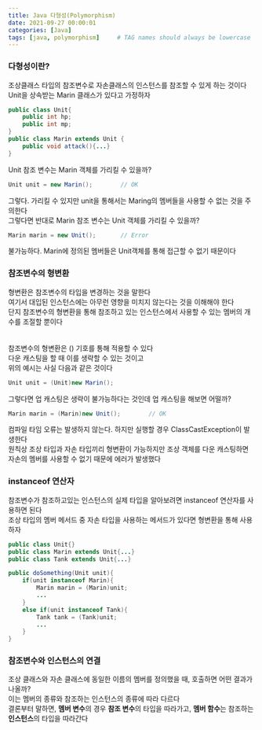 ```yaml
---
title: Java 다형성(Polymorphism)
date: 2021-09-27 00:00:01
categories: [Java]
tags: [java, polymorphism]     # TAG names should always be lowercase
---
```


### 다형성이란?
조상클래스 타입의 참조변수로 자손클래스의 인스턴스를 참조할 수 있게 하는 것이다  
Unit을 상속받는 Marin 클래스가 있다고 가정하자
```java
public class Unit{
    public int hp;
    public int mp;
}
public class Marin extends Unit {
    public void attack(){...}
}
```
Unit 참조 변수는 Marin 객체를 가리킬 수 있을까?
```java
Unit unit = new Marin();        // OK
```
그렇다. 가리킬 수 있지만 unit을 통해서는 Maring의 멤버들을 사용할 수 없는 것을 주의한다  
그렇다면 반대로 Marin 참조 변수는 Unit 객체를 가리킬 수 있을까?
```java
Marin marin = new Unit();       // Error
```
불가능하다. Marin에 정의된 멤버들은 Unit객체를 통해 접근할 수 없기 때문이다

### 참조변수의 형변환
형변환은 참조변수의 타입을 변경하는 것을 말한다  
여기서 대입된 인스턴스에는 아무런 영향을 미치지 않는다는 것을 이해해야 한다  
단지 참조변수의 형변환을 통해 참조하고 있는 인스턴스에서 사용할 수 있는 멤버의 개수를 조절할 뿐이다  
<br><br>
참조변수의 형변환은 () 기호를 통해 적용할 수 있다  
다운 캐스팅을 할 때 이를 생략할 수 있는 것이고  
위의 예시는 사실 다음과 같은 것이다
```java
Unit unit = (Unit)new Marin();
```
그렇다면 업 캐스팅은 생략이 불가능하다는 것인데 업 캐스팅을 해보면 어떨까?
```java
Marin marin = (Marin)new Unit();        // OK
```
컴파일 타임 오류는 발생하지 않는다. 하지만 실행할 경우 ClassCastException이 발생한다  
원칙상 조상 타입과 자손 타입끼리 형변환이 가능하지만 조상 객체를 다운 캐스팅하면 자손의 멤버를 사용할 수 없기 때문에 에러가 발생했다

### instanceof 연산자
참조변수가 참조하고있는 인스턴스의 실제 타입을 알아보려면 instanceof 연산자를 사용하면 된다  
조상 타입의 멤버 메서드 중 자손 타입을 사용하는 메서드가 있다면 형변환을 통해 사용하자
```java
public class Unit{}
public class Marin extends Unit{...}
public class Tank extends Unit{...}

public doSomething(Unit unit){
    if(unit instanceof Marin){
        Marin marin = (Marin)unit;
        ...
    }
    else if(unit instanceof Tank){
        Tank tank = (Tank)unit;
        ...
    }
}
```
### 참조변수와 인스턴스의 연결
조상 클래스와 자손 클래스에 동일한 이름의 멤버를 정의했을 때, 호출하면 어떤 결과가 나올까?  
이는 멤버의 종류와 참조하는 인스턴스의 종류에 따라 다르다  
결론부터 말하면, **멤버 변수**의 경우 **참조 변수**의 타입을 따라가고, **멤버 함수**는 참조하는 **인스턴스**의 타입을 따라간다
